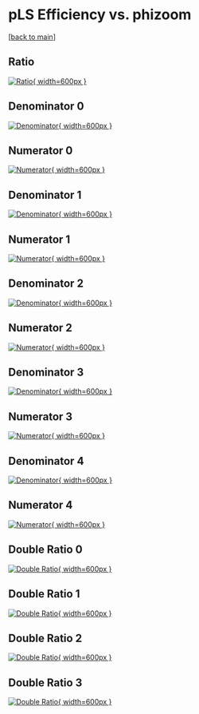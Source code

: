 # pLS Efficiency vs. phizoom

[[back to main](./)]



## Ratio

[![Ratio](../mtv/var/pLS_base_0_0_eff_phizoom.png){ width=600px }](../mtv/var/pLS_base_0_0_eff_phizoom.pdf)

## Denominator 0

[![Denominator](../mtv/den/pLS_base_0_0_eff_phizoom_den0.png){ width=600px }](../mtv/den/pLS_base_0_0_eff_phizoom_den0.pdf)

## Numerator 0

[![Numerator](../mtv/num/pLS_base_0_0_eff_phizoom_num0.png){ width=600px }](../mtv/num/pLS_base_0_0_eff_phizoom_num0.pdf)

## Denominator 1

[![Denominator](../mtv/den/pLS_base_0_0_eff_phizoom_den1.png){ width=600px }](../mtv/den/pLS_base_0_0_eff_phizoom_den1.pdf)

## Numerator 1

[![Numerator](../mtv/num/pLS_base_0_0_eff_phizoom_num1.png){ width=600px }](../mtv/num/pLS_base_0_0_eff_phizoom_num1.pdf)

## Denominator 2

[![Denominator](../mtv/den/pLS_base_0_0_eff_phizoom_den2.png){ width=600px }](../mtv/den/pLS_base_0_0_eff_phizoom_den2.pdf)

## Numerator 2

[![Numerator](../mtv/num/pLS_base_0_0_eff_phizoom_num2.png){ width=600px }](../mtv/num/pLS_base_0_0_eff_phizoom_num2.pdf)

## Denominator 3

[![Denominator](../mtv/den/pLS_base_0_0_eff_phizoom_den3.png){ width=600px }](../mtv/den/pLS_base_0_0_eff_phizoom_den3.pdf)

## Numerator 3

[![Numerator](../mtv/num/pLS_base_0_0_eff_phizoom_num3.png){ width=600px }](../mtv/num/pLS_base_0_0_eff_phizoom_num3.pdf)

## Denominator 4

[![Denominator](../mtv/den/pLS_base_0_0_eff_phizoom_den4.png){ width=600px }](../mtv/den/pLS_base_0_0_eff_phizoom_den4.pdf)

## Numerator 4

[![Numerator](../mtv/num/pLS_base_0_0_eff_phizoom_num4.png){ width=600px }](../mtv/num/pLS_base_0_0_eff_phizoom_num4.pdf)

## Double Ratio 0

[![Double Ratio](../mtv/ratio/pLS_base_0_0_eff_phizoom_ratio0.png){ width=600px }](../mtv/ratio/pLS_base_0_0_eff_phizoom_ratio0.pdf)

## Double Ratio 1

[![Double Ratio](../mtv/ratio/pLS_base_0_0_eff_phizoom_ratio1.png){ width=600px }](../mtv/ratio/pLS_base_0_0_eff_phizoom_ratio1.pdf)

## Double Ratio 2

[![Double Ratio](../mtv/ratio/pLS_base_0_0_eff_phizoom_ratio2.png){ width=600px }](../mtv/ratio/pLS_base_0_0_eff_phizoom_ratio2.pdf)

## Double Ratio 3

[![Double Ratio](../mtv/ratio/pLS_base_0_0_eff_phizoom_ratio3.png){ width=600px }](../mtv/ratio/pLS_base_0_0_eff_phizoom_ratio3.pdf)


